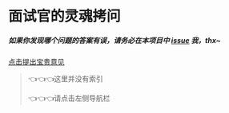 # 面试官的灵魂拷问

##### 如果你发现哪个问题的答案有误，请务必在本项目中 [issue](https://github.com/YuArtian/LearnForOffer/issues) 我，thx~

[点击提出宝贵意见](https://github.com/YuArtian/LearnForOffer/issues)



























> 👈👈👈这里并没有索引
>
> 👈👈👈请点击左侧导航栏